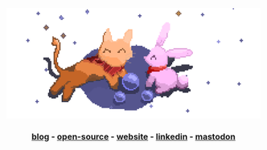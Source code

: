 <div align="center">

<img src="banner.png" height="220" alt="drawing">

### [blog](https://dev.to/hitblast) - [open-source](https://github.com/hitblast?tab=repositories) - [website](https://hitblastis.me/) - [linkedin](https://www.linkedin.com/in/hitblast/) - [mastodon](https://fosstodon.org/@hitblast)

</div>
